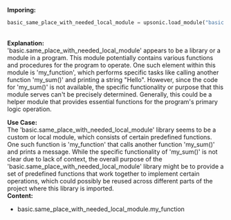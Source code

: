 <b class="custom_code_highlight_green">Imporing:</b><br>
```python
basic_same_place_with_needed_local_module = upsonic.load_module("basic.same_place_with_needed_local_module")
```
<br><b class="custom_code_highlight_green">Explanation:</b><br>'basic.same_place_with_needed_local_module' appears to be a library or a module in a program. This module potentially contains various functions and procedures for the program to operate. One such element within this module is 'my_function', which performs specific tasks like calling another function 'my_sum()' and printing a string "Hello". However, since the code for 'my_sum()' is not available, the specific functionality or purpose that this module serves can't be precisely determined. Generally, this could be a helper module that provides essential functions for the program's primary logic operation.

<b class="custom_code_highlight_green">Use Case:</b><br>The 'basic.same_place_with_needed_local_module' library seems to be a custom or local module, which consists of certain predefined functions. One such function is 'my_function' that calls another function 'my_sum()' and prints a message. While the specific functionality of 'my_sum()' is not clear due to lack of context, the overall purpose of the 'basic.same_place_with_needed_local_module' library might be to provide a set of predefined functions that work together to implement certain operations, which could possibly be reused across different parts of the project where this library is imported.
<br><b class="custom_code_highlight_green">Content:</b><br>
  - basic.same_place_with_needed_local_module.my_function
